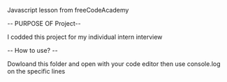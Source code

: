 Javascript lesson from freeCodeAcademy

-- PURPOSE OF Project--

I codded this project for my individual intern interview

-- How to use? -- 

Dowloand this folder and open with your code editor then use console.log on the specific lines
